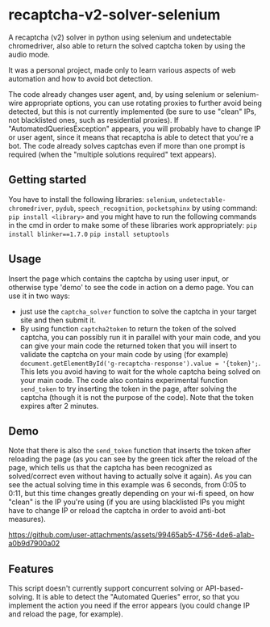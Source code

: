 # recaptcha-v2-solver-selenium
A recaptcha (v2) solver in python using selenium and undetectable chromedriver, also able to return the solved captcha token by using the audio mode.

It was a personal project, made only to learn various aspects of web automation and how to avoid bot detection.

The code already changes user agent, and, by using selenium or selenium-wire appropriate options, you can use rotating proxies to further avoid being detected, but this is not currently implemented (be sure to use "clean" IPs, not blacklisted ones, such as residential proxies).
If "AutomatedQueriesException" appears, you will probably have to change IP or user agent, since it means that recaptcha is able to detect that you're a bot.
The code already solves captchas even if more than one prompt is required (when the "multiple solutions required" text appears).
## Getting started
You have to install the following libraries: `selenium`, `undetectable-chromedriver`, `pydub`, `speech_recognition`, `pocketsphinx` by using command:
`pip install <library>`
and you might have to run the following commands in the cmd in order to make some of these libraries work appropriately:
`pip install blinker==1.7.0`
`pip install setuptools`
## Usage
Insert the page which contains the captcha by using user input, or otherwise type 'demo' to see the code in action on a demo page.
You can use it in two ways:
- just use the `captcha_solver` function to solve the captcha in your target site and then submit it.
- By using function `captcha2token` to return the token of the solved captcha, you can possibly run it in parallel with your main code, and you can give your main code the returned token that you will insert to validate the captcha on your main code by using (for example) `document.getElementById('g-recaptcha-response').value = '{token}';`. This lets you avoid having to wait for the whole captcha being solved on your main code. The code also contains experimental function `send_token` to try inserting the token in the page, after solving the captcha (though it is not the purpose of the code).
Note that the token expires after 2 minutes.
## Demo
Note that there is also the `send_token` function that inserts the token after reloading the page (as you can see by the green tick after the reload of the page, which tells us that the captcha has been recognized as solved/correct even without having to actually solve it again). As you can see the actual solving time in this example was 6 seconds, from 0:05 to 0:11, but this time changes greatly depending on your wi-fi speed, on how "clean" is the IP you're using (if you are using blacklisted IPs you might have to change IP or reload the captcha in order to avoid anti-bot measures).

https://github.com/user-attachments/assets/99465ab5-4756-4de6-a1ab-a0b9d7900a02

## Features
This script doesn't currently support concurrent solving or API-based-solving. 
It is able to detect the "Automated Queries" error, so that you implement the action you need if the error appears (you could change IP and reload the page, for example).


